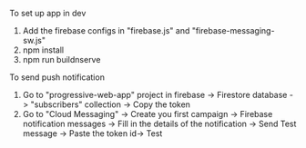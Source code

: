 To set up app in dev
1) Add the firebase configs in "firebase.js" and "firebase-messaging-sw.js"
2) npm install 
3) npm run buildnserve

To send push notification
1) Go to "progressive-web-app" project in firebase -> Firestore database -> "subscribers" collection -> Copy the token
2) Go to "Cloud Messaging" -> Create you first campaign -> Firebase notification messages -> Fill in the details of the notification -> Send Test message -> Paste the token id-> Test

